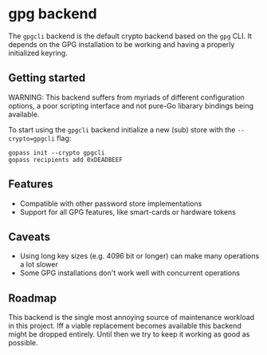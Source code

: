 # gpg backend

The `gpgcli` backend is the default crypto backend based on the `gpg` CLI. It depends on the GPG installation to be working and having a properly initialized keyring.

## Getting started

WARNING: This backend suffers from myriads of different configuration options, a poor scripting interface and not pure-Go libarary bindings being available.

To start using the `gpgcli` backend initialize a new (sub) store with the `--crypto=gpgcli` flag:

```
gopass init --crypto gpgcli
gopass recipients add 0xDEADBEEF
```

## Features

* Compatible with other password store implementations
* Support for all GPG features, like smart-cards or hardware tokens

## Caveats

* Using long key sizes (e.g. 4096 bit or longer) can make many operations a lot slower
* Some GPG installations don't work well with concurrent operations

## Roadmap

This backend is the single most annoying source of maintenance workload in this project. Iff a viable replacement becomes available this backend might
be dropped entirely. Until then we try to keep it working as good as
possible.


